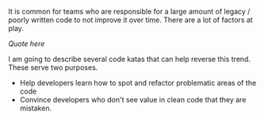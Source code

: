 It is common for teams who are responsible for a large amount of legacy / poorly written code to not improve it over time. There are a lot of factors at play. 

*Quote here*

I am going to describe several code katas that can help reverse this trend. These serve two purposes.

* Help developers learn how to spot and refactor problematic areas of the code
* Convince developers who don't see value in clean code that they are mistaken.